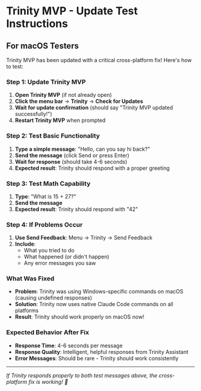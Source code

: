 # Trinity MVP - Update Test Instructions

## For macOS Testers

Trinity MVP has been updated with a critical cross-platform fix! Here's how to test:

### Step 1: Update Trinity MVP
1. **Open Trinity MVP** (if not already open)
2. **Click the menu bar** → **Trinity** → **Check for Updates**
3. **Wait for update confirmation** (should say "Trinity MVP updated successfully!")
4. **Restart Trinity MVP** when prompted

### Step 2: Test Basic Functionality
1. **Type a simple message**: "Hello, can you say hi back?"
2. **Send the message** (click Send or press Enter)
3. **Wait for response** (should take 4-6 seconds)
4. **Expected result**: Trinity should respond with a proper greeting

### Step 3: Test Math Capability
1. **Type**: "What is 15 + 27?"
2. **Send the message**
3. **Expected result**: Trinity should respond with "42"

### Step 4: If Problems Occur
1. **Use Send Feedback**: Menu → Trinity → Send Feedback
2. **Include**: 
   - What you tried to do
   - What happened (or didn't happen)
   - Any error messages you saw

### What Was Fixed
- **Problem**: Trinity was using Windows-specific commands on macOS (causing undefined responses)
- **Solution**: Trinity now uses native Claude Code commands on all platforms
- **Result**: Trinity should work properly on macOS now!

### Expected Behavior After Fix
- **Response Time**: 4-6 seconds per message
- **Response Quality**: Intelligent, helpful responses from Trinity Assistant
- **Error Messages**: Should be rare - Trinity should work consistently

---

*If Trinity responds properly to both test messages above, the cross-platform fix is working! 🎉*